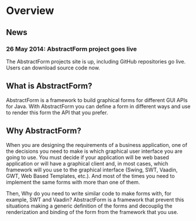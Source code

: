 Overview
========

News
----

### 26 May 2014: AbstractForm project goes live

The AbstractForm projects site is up, including GitHub repositories go live. Users can download source code now.

What is AbstractForm?
---------------------

AbstractForm is a framework to build graphical forms for different GUI APIs for Java. With AbstractForm you can define a form
in different ways and use to render this form the API that you prefer.

Why AbstractForm?
-----------------

When you are designing the requirements of a business application, one of the decisions you need to make is which graphical 
user interface you are going to use. You must decide if your application will be web based application or will have a graphical
client and, in most cases, which framework will you use to the graphical interface (Swing, SWT, Vaadin, GWT, Web Based Templates, 
etc.). And most of the times you need to implement the same forms with more than one of them.

Then, Why do you need to write similar code to make forms with, for example, SWT and Vaadin? AbstractForm is a framework that prevent 
this situations making a generic definition of the forms and decouplig the renderization and binding of the form from the framework
that you use.


